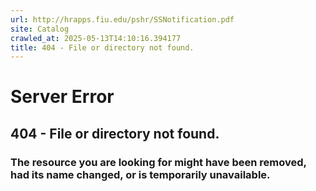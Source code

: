 ```yaml
---
url: http://hrapps.fiu.edu/pshr/SSNotification.pdf
site: Catalog
crawled_at: 2025-05-13T14:10:16.394177
title: 404 - File or directory not found.
---
```


# Server Error
## 404 - File or directory not found.
### The resource you are looking for might have been removed, had its name changed, or is temporarily unavailable.
